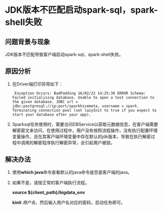 # JDK版本不匹配启动spark-sql，spark-shell失败<a name="mrs_03_0111"></a>

## 问题背景与现象<a name="zh-cn_topic_0167275545_section82729302464"></a>

JDK版本不匹配导致客户端启动spark-sql，spark-shell失败。

## 原因分析<a name="zh-cn_topic_0167275545_section6244131819465"></a>

1.  在Driver端打印异常如下：

    ```
     Exception Occurs: BadPadding 16/02/22 14:25:38 ERROR Schema: Failed initialising database. Unable to open a test connection to the given database. JDBC url = jdbc:postgresql://ip:port/sparkhivemeta, username = spark. Terminating connection pool (set lazyInit to true if you expect to start your database after your app). 
    ```

2.  Sparksql任务使用时，需要访问DBService以获取元数据信息，在客户端需要解密密文来访问，在使用过程中，用户没有按照流程操作，没有执行配置环境变量操作，且在其客户端环境变量中存在默认的jdk版本，导致在执行解密过程中调用的解密程序执行解密异常，会引起用户被锁。

## 解决办法<a name="zh-cn_topic_0167275545_section1148017564611"></a>

1.  使用**which java**命令查看默认的java命令是否是客户端的java。
2.  如果不是，请按正常的客户端执行流程。

    **source $\{client\_path\}/bigdata\_env**

    **kinit** _用户名_，然后输入用户名对应的密码，启动任务即可。


